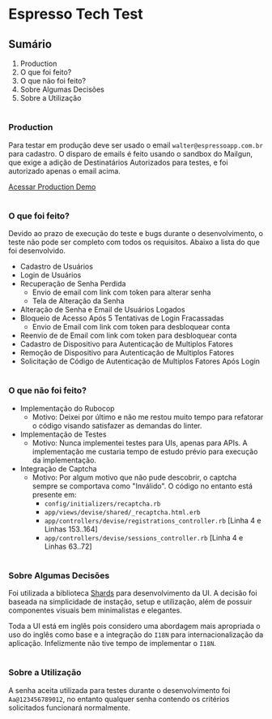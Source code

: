 # Espresso Tech Test

## Sumário
1. Production
2. O que foi feito?
3. O que não foi feito?
4. Sobre Algumas Decisões
5. Sobre a Utilização

#

### Production

Para testar em produção deve ser usado o email `walter@espressoapp.com.br` para cadastro. O disparo de emails é feito usando o sandbox do Mailgun, que exige a adição de Destinatários Autorizados para testes, e foi autorizado apenas o email acima.

[Acessar Production Demo](https://salty-basin-86770.herokuapp.com)

#

### O que foi feito?

Devido ao prazo de execução do teste e bugs durante o desenvolvimento, o teste não pode ser completo com todos os requisitos. Abaixo a lista do que foi desenvolvido.

- Cadastro de Usuários
- Login de Usuários
- Recuperação de Senha Perdida
	- Envio de email com link com token para alterar senha
	- Tela de Alteração da Senha
- Alteração de Senha e Email de Usuários Logados
- Bloqueio de Acesso Após 5 Tentativas de Login Fracassadas
	- Envio de Email com link com token para desbloquear conta
- Reenvio de de Email com link com token para desbloquear conta
- Cadastro de Dispositivo para Autenticação de Multiplos Fatores
- Remoção de Dispositivo para Autenticação de Multiplos Fatores
- Solicitação de Código de Autenticação de Multiplos Fatores Após Login

#

### O que não foi feito?

- Implementação do Rubocop
	- Motivo: Deixei por último e não me restou muito tempo para refatorar o código visando satisfazer as demandas do linter.
- Implementação de Testes
	- Motivo: Nunca implementei testes para UIs, apenas para APIs. A implementação me custaria tempo de estudo prévio para execução da implementação.
- Integração de Captcha
	- Motivo: Por algum motivo que não pude descobrir, o captcha sempre se comportava como "Inválido". O código no entanto está presente em:
		- `config/initializers/recaptcha.rb`
		- `app/views/devise/shared/_recaptcha.html.erb`
		- `app/controllers/devise/registrations_controller.rb` [Linha 4 e Linhas 153..164]
		- `app/controllers/devise/sessions_controller.rb` [Linha 4 e Linhas 63..72]


#

### Sobre Algumas Decisões

Foi utilizada a biblioteca [Shards](https://designrevision.com/demo/shards/) para desenvolvimento da UI. A decisão foi baseada na simplicidade de instação, setup e utilização, além de possuir componentes visuais bem minimalistas e elegantes.

Toda a UI está em inglês pois considero uma abordagem mais apropriada o uso do inglês como base e a integração do `I18N` para internacionalização da aplicação. Infelizmente não tive tempo de implementar o `I18N`.

#

### Sobre a Utilização

A senha aceita utilizada para testes durante o desenvolvimento foi `Aa@123456789012`, no entanto qualquer senha contendo os critérios solicitados funcionará normalmente.
